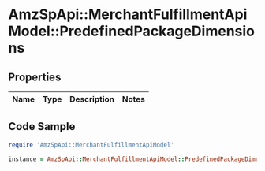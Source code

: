 # AmzSpApi::MerchantFulfillmentApiModel::PredefinedPackageDimensions

## Properties

Name | Type | Description | Notes
------------ | ------------- | ------------- | -------------

## Code Sample

```ruby
require 'AmzSpApi::MerchantFulfillmentApiModel'

instance = AmzSpApi::MerchantFulfillmentApiModel::PredefinedPackageDimensions.new()
```


